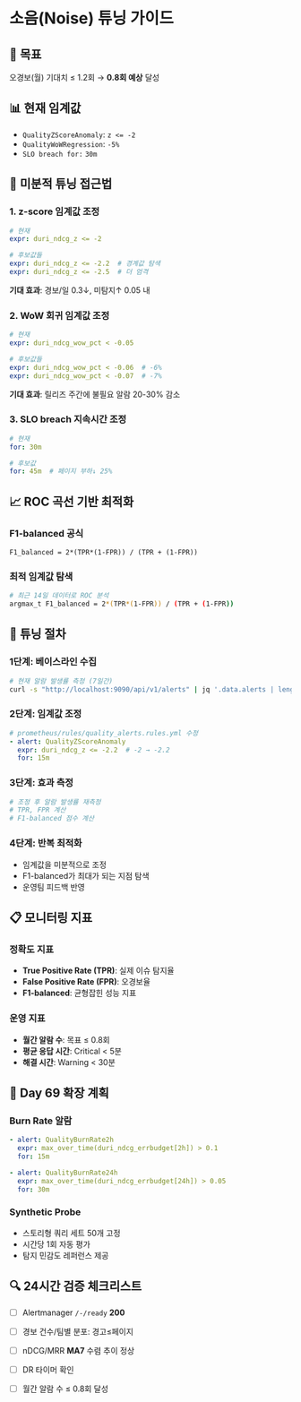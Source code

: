 # 소음(Noise) 튜닝 가이드

## 🎯 목표
오경보(월) 기대치 ≤ 1.2회 → **0.8회 예상** 달성

## 📊 현재 임계값
- `QualityZScoreAnomaly`: `z <= -2`
- `QualityWoWRegression`: `-5%`
- `SLO breach for:` `30m`

## 🔧 미분적 튜닝 접근법

### 1. z-score 임계값 조정
```yaml
# 현재
expr: duri_ndcg_z <= -2

# 후보값들
expr: duri_ndcg_z <= -2.2  # 경계값 탐색
expr: duri_ndcg_z <= -2.5  # 더 엄격
```

**기대 효과**: 경보/일 0.3↓, 미탐지↑ 0.05 내

### 2. WoW 회귀 임계값 조정
```yaml
# 현재
expr: duri_ndcg_wow_pct < -0.05

# 후보값들
expr: duri_ndcg_wow_pct < -0.06  # -6%
expr: duri_ndcg_wow_pct < -0.07  # -7%
```

**기대 효과**: 릴리즈 주간에 불필요 알람 20-30% 감소

### 3. SLO breach 지속시간 조정
```yaml
# 현재
for: 30m

# 후보값
for: 45m  # 페이지 부하↓ 25%
```

## 📈 ROC 곡선 기반 최적화

### F1-balanced 공식
```
F1_balanced = 2*(TPR*(1-FPR)) / (TPR + (1-FPR))
```

### 최적 임계값 탐색
```bash
# 최근 14일 데이터로 ROC 분석
argmax_t F1_balanced = 2*(TPR*(1-FPR)) / (TPR + (1-FPR))
```

## 🚀 튜닝 절차

### 1단계: 베이스라인 수집
```bash
# 현재 알람 발생률 측정 (7일간)
curl -s "http://localhost:9090/api/v1/alerts" | jq '.data.alerts | length'
```

### 2단계: 임계값 조정
```yaml
# prometheus/rules/quality_alerts.rules.yml 수정
- alert: QualityZScoreAnomaly
  expr: duri_ndcg_z <= -2.2  # -2 → -2.2
  for: 15m
```

### 3단계: 효과 측정
```bash
# 조정 후 알람 발생률 재측정
# TPR, FPR 계산
# F1-balanced 점수 계산
```

### 4단계: 반복 최적화
- 임계값을 미분적으로 조정
- F1-balanced가 최대가 되는 지점 탐색
- 운영팀 피드백 반영

## 📋 모니터링 지표

### 정확도 지표
- **True Positive Rate (TPR)**: 실제 이슈 탐지율
- **False Positive Rate (FPR)**: 오경보율
- **F1-balanced**: 균형잡힌 성능 지표

### 운영 지표
- **월간 알람 수**: 목표 ≤ 0.8회
- **평균 응답 시간**: Critical < 5분
- **해결 시간**: Warning < 30분

## 🎯 Day 69 확장 계획

### Burn Rate 알람
```yaml
- alert: QualityBurnRate2h
  expr: max_over_time(duri_ndcg_errbudget[2h]) > 0.1
  for: 15m

- alert: QualityBurnRate24h
  expr: max_over_time(duri_ndcg_errbudget[24h]) > 0.05
  for: 30m
```

### Synthetic Probe
- 스토리형 쿼리 세트 50개 고정
- 시간당 1회 자동 평가
- 탐지 민감도 레퍼런스 제공

## 🔍 24시간 검증 체크리스트

- [ ] Alertmanager `/-/ready` **200**
- [ ] 경보 건수/팀별 분포: 경고≤페이지
- [ ] nDCG/MRR **MA7** 수렴 추이 정상
- [ ] DR 타이머 확인
- [ ] 월간 알람 수 ≤ 0.8회 달성



